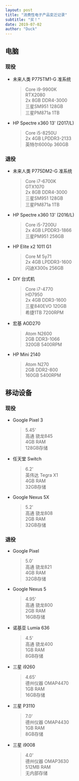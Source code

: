 ```yaml
---
layout: post
title: "消费性电子产品变迁记录"
subtitle: "买！"
date: 2019-07-02
author: "Duck"
---
```

## 电脑
### 现役
- 未来人类 P775TM1-G 准系统
  > Core i9-9900K  
  > RTX2080  
  > 2x 8GB DDR4-3000  
  > 三星SM951 128GB  
  > 三星PM871a 1TB

- HP Spectre x360 13' (2017/L)
  > Core i5-8250U  
  > 2x 4GB LPDDR3-2133  
  > 英特尔6000p 360GB

### 退役
- 未来人类 P775DM2-G 准系统
  > Core i7-6700K  
  > GTX1070  
  > 2x 8GB DDR4-3000  
  > 三星SM951 128GB  
  > 三星PM871a 1TB

- HP Spectre x360 13' (2016/L)
  > Core i5-7200U  
  > 2x 4GB LPDDR3-1866  
  > 三星PM951 256GB

- HP Elite x2 1011 G1
  > Core M 5y71  
  > 2x 4GB LPDDR3-1600  
  > 闪迪X300s 256GB

- DIY 台式机
  > Core i7-4770  
  > HD7950  
  > 2x 4GB DDR3-1600  
  > 三星840EVO 120GB  
  > 希捷1TB 7200RPM

- 宏基 AOD270
  > Atom N2600  
  > 2GB DDR3-1066  
  > 320GB 5400RPM

- HP Mini 2140
  > Atom N270  
  > 2GB DDR2-800  
  > 160GB 5400RPM

## 移动设备
### 现役
- Google Pixel 3
  > 5.45'  
  > 高通 骁龙845  
  > 4GB RAM  
  > 128GB存储

- 任天堂 Switch
  > 6.2'  
  > 英伟达 Tegra X1  
  > 4GB RAM  
  > 32GB存储

- Google Nexus 5X
  > 5.2'  
  > 高通 骁龙808  
  > 2GB RAM  
  > 32GB存储

### 退役
- Google Pixel
  > 5.0'  
  > 高通 骁龙821  
  > 4GB RAM  
  > 32GB存储

- Google Nexus 5
  > 4.95'  
  > 高通 骁龙800  
  > 2GB RAM  
  > 16GB存储

- 诺基亚 Lumia 636
  > 4.5'  
  > 高通 骁龙400  
  > 1GB RAM  
  > 8GB存储

- 三星 i9260
  > 4.65'  
  > 德州仪器 OMAP4470  
  > 1GB RAM  
  > 16GB存储

- 三星 P3110
  > 7.0'  
  > 德州仪器 OMAP4430  
  > 1GB RAM  
  > 8GB存储

- 三星 i9008
  > 4.0'  
  > 德州仪器 OMAP3630  
  > 512MB RAM  
  > 无内部存储
